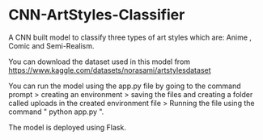# CNN-ArtStyles-Classifier
A CNN built model to classify three types of art styles which are: Anime , Comic and Semi-Realism.

You can download the dataset used in this model from https://www.kaggle.com/datasets/norasami/artstylesdataset

You can run the model using the app.py file by going to the command prompt > creating an environment > saving the files and creating a folder called uploads in the created environment file > Running the file using the command " python app.py ".

The model is deployed using Flask.
